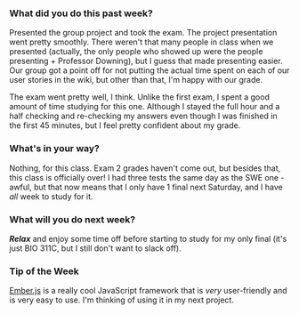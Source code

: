 ### What did you do this past week?

Presented the group project and took the exam. The project presentation went
pretty smoothly. There weren't that many people in class when we presented
(actually, the only people who showed up were the people presenting + Professor
Downing), but I guess that made presenting easier. Our group got a point off
for not putting the actual time spent on each of our user stories in the wiki,
but other than that, I'm happy with our grade. 

The exam went pretty well, I think. Unlike the first exam, I spent a good amount
of time studying for this one. Although I stayed the full hour and a half
checking and re-checking my answers even though I was finished in the first
45 minutes, but I feel pretty confident about my grade.


### What's in your way?

Nothing, for this class.
Exam 2 grades haven't come out, but besides that, this class is officially over!
I had three tests the same day as the SWE one - awful, but that now means that
I only have 1 final next Saturday, and I have *all* week to study for it.

### What will you do next week?

_**Relax**_ and enjoy some time off before starting to study for my only final
(it's just BIO 311C, but I still don't want to slack off). 

### Tip of the Week

[Ember.js](http://emberjs.com/) is a really cool JavaScript framework that
is *very* user-friendly and is very easy to use. I'm thinking of using it in my
next project.